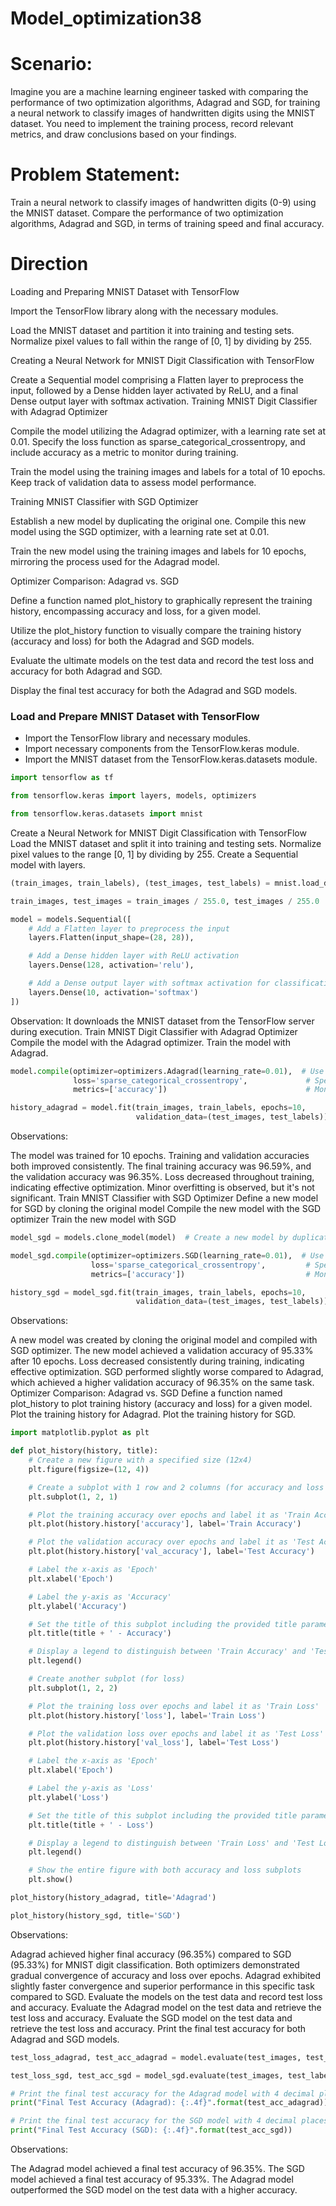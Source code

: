 # Model_optimization38
# Scenario:
Imagine you are a machine learning engineer tasked with comparing the performance of two optimization algorithms, Adagrad and SGD, for training a neural network to classify images of handwritten digits using the MNIST dataset. You need to implement the training process, record relevant metrics, and draw conclusions based on your findings.

# Problem Statement:
Train a neural network to classify images of handwritten digits (0-9) using the MNIST dataset. Compare the performance of two optimization algorithms, Adagrad and SGD, in terms of training speed and final accuracy.

# Direction
Loading and Preparing MNIST Dataset with TensorFlow

Import the TensorFlow library along with the necessary modules.

Load the MNIST dataset and partition it into training and testing sets. Normalize pixel values to fall within the range of [0, 1] by dividing by 255.

Creating a Neural Network for MNIST Digit Classification with TensorFlow

Create a Sequential model comprising a Flatten layer to preprocess the input, followed by a Dense hidden layer activated by ReLU, and a final Dense output layer with softmax activation.
Training MNIST Digit Classifier with Adagrad Optimizer

Compile the model utilizing the Adagrad optimizer, with a learning rate set at 0.01. Specify the loss function as sparse_categorical_crossentropy, and include accuracy as a metric to monitor during training.

Train the model using the training images and labels for a total of 10 epochs. Keep track of validation data to assess model performance.

Training MNIST Classifier with SGD Optimizer

Establish a new model by duplicating the original one. Compile this new model using the SGD optimizer, with a learning rate set at 0.01.

Train the new model using the training images and labels for 10 epochs, mirroring the process used for the Adagrad model.

Optimizer Comparison: Adagrad vs. SGD

Define a function named plot_history to graphically represent the training history, encompassing accuracy and loss, for a given model.

Utilize the plot_history function to visually compare the training history (accuracy and loss) for both the Adagrad and SGD models.

Evaluate the ultimate models on the test data and record the test loss and accuracy for both Adagrad and SGD.

Display the final test accuracy for both the Adagrad and SGD models.

### Load and Prepare MNIST Dataset with TensorFlow
-  Import the TensorFlow library and necessary modules.
- Import necessary components from the TensorFlow.keras module.
- Import the MNIST dataset from the TensorFlow.keras.datasets module.
```python
import tensorflow as tf

from tensorflow.keras import layers, models, optimizers

from tensorflow.keras.datasets import mnist
```
Create a Neural Network for MNIST Digit Classification with TensorFlow
Load the MNIST dataset and split it into training and testing sets.
Normalize pixel values to the range [0, 1] by dividing by 255.
Create a Sequential model with layers.
```python
(train_images, train_labels), (test_images, test_labels) = mnist.load_data()

train_images, test_images = train_images / 255.0, test_images / 255.0

model = models.Sequential([
    # Add a Flatten layer to preprocess the input
    layers.Flatten(input_shape=(28, 28)),

    # Add a Dense hidden layer with ReLU activation
    layers.Dense(128, activation='relu'),

    # Add a Dense output layer with softmax activation for classification
    layers.Dense(10, activation='softmax')
])
```
Observation: It downloads the MNIST dataset from the TensorFlow server during execution.
Train MNIST Digit Classifier with Adagrad Optimizer
Compile the model with the Adagrad optimizer.
Train the model with Adagrad.
```python
model.compile(optimizer=optimizers.Adagrad(learning_rate=0.01),  # Use the Adagrad optimizer with a learning rate of 0.01
              loss='sparse_categorical_crossentropy',             # Specify the loss function for categorical classification
              metrics=['accuracy'])                               # Monitor the accuracy metric during training

history_adagrad = model.fit(train_images, train_labels, epochs=10,                # Train the model for 10 epochs
                            validation_data=(test_images, test_labels))         # Use the test data for validation
```
Observations:

The model was trained for 10 epochs.
Training and validation accuracies both improved consistently.
The final training accuracy was 96.59%, and the validation accuracy was 96.35%.
Loss decreased throughout training, indicating effective optimization.
Minor overfitting is observed, but it's not significant.
Train MNIST Classifier with SGD Optimizer
Define a new model for SGD by cloning the original model
Compile the new model with the SGD optimizer
Train the new model with SGD
```python
model_sgd = models.clone_model(model)  # Create a new model by duplicating the architecture of the original model

model_sgd.compile(optimizer=optimizers.SGD(learning_rate=0.01),  # Use the SGD optimizer with a learning rate of 0.01
                  loss='sparse_categorical_crossentropy',         # Specify the loss function for categorical classification
                  metrics=['accuracy'])                           # Monitor the accuracy metric during training

history_sgd = model_sgd.fit(train_images, train_labels, epochs=10,                # Train the new model for 10 epochs
                            validation_data=(test_images, test_labels))         # Use the test data for validation
```
Observations:

A new model was created by cloning the original model and compiled with SGD optimizer.
The new model achieved a validation accuracy of 95.33% after 10 epochs.
Loss decreased consistently during training, indicating effective optimization.
SGD performed slightly worse compared to Adagrad, which achieved a higher validation accuracy of 96.35% on the same task.
Optimizer Comparison: Adagrad vs. SGD
Define a function named plot_history to plot training history (accuracy and loss) for a given model.
Plot the training history for Adagrad.
Plot the training history for SGD.
```python
import matplotlib.pyplot as plt

def plot_history(history, title):
    # Create a new figure with a specified size (12x4)
    plt.figure(figsize=(12, 4))

    # Create a subplot with 1 row and 2 columns (for accuracy and loss plots)
    plt.subplot(1, 2, 1)

    # Plot the training accuracy over epochs and label it as 'Train Accuracy'
    plt.plot(history.history['accuracy'], label='Train Accuracy')

    # Plot the validation accuracy over epochs and label it as 'Test Accuracy'
    plt.plot(history.history['val_accuracy'], label='Test Accuracy')

    # Label the x-axis as 'Epoch'
    plt.xlabel('Epoch')

    # Label the y-axis as 'Accuracy'
    plt.ylabel('Accuracy')

    # Set the title of this subplot including the provided title parameter and ' - Accuracy'
    plt.title(title + ' - Accuracy')

    # Display a legend to distinguish between 'Train Accuracy' and 'Test Accuracy' in the plot
    plt.legend()

    # Create another subplot (for loss)
    plt.subplot(1, 2, 2)

    # Plot the training loss over epochs and label it as 'Train Loss'
    plt.plot(history.history['loss'], label='Train Loss')

    # Plot the validation loss over epochs and label it as 'Test Loss'
    plt.plot(history.history['val_loss'], label='Test Loss')

    # Label the x-axis as 'Epoch'
    plt.xlabel('Epoch')

    # Label the y-axis as 'Loss'
    plt.ylabel('Loss')

    # Set the title of this subplot including the provided title parameter and ' - Loss'
    plt.title(title + ' - Loss')

    # Display a legend to distinguish between 'Train Loss' and 'Test Loss' in the plot
    plt.legend()

    # Show the entire figure with both accuracy and loss subplots
    plt.show()

plot_history(history_adagrad, title='Adagrad')

plot_history(history_sgd, title='SGD')

```
Observations:

Adagrad achieved higher final accuracy (96.35%) compared to SGD (95.33%) for MNIST digit classification.
Both optimizers demonstrated gradual convergence of accuracy and loss over epochs.
Adagrad exhibited slightly faster convergence and superior performance in this specific task compared to SGD.
Evaluate the models on the test data and record test loss and accuracy.
Evaluate the Adagrad model on the test data and retrieve the test loss and accuracy.
Evaluate the SGD model on the test data and retrieve the test loss and accuracy.
Print the final test accuracy for both Adagrad and SGD models.
```python
test_loss_adagrad, test_acc_adagrad = model.evaluate(test_images, test_labels, verbose=2)

test_loss_sgd, test_acc_sgd = model_sgd.evaluate(test_images, test_labels, verbose=2)

# Print the final test accuracy for the Adagrad model with 4 decimal places
print("Final Test Accuracy (Adagrad): {:.4f}".format(test_acc_adagrad))

# Print the final test accuracy for the SGD model with 4 decimal places
print("Final Test Accuracy (SGD): {:.4f}".format(test_acc_sgd))

```
Observations:

The Adagrad model achieved a final test accuracy of 96.35%.
The SGD model achieved a final test accuracy of 95.33%.
The Adagrad model outperformed the SGD model on the test data with a higher accuracy.
